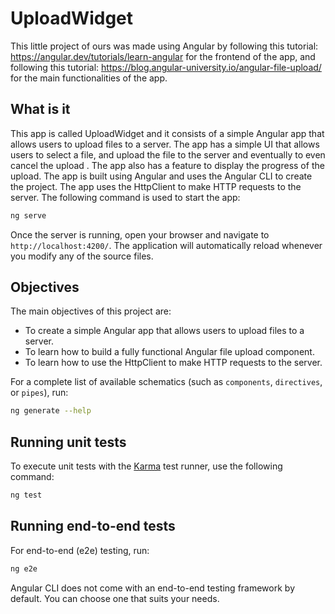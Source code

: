 # UploadWidget

This little project of ours was made using Angular by following this tutorial: https://angular.dev/tutorials/learn-angular for the frontend of the app, and following this tutorial: https://blog.angular-university.io/angular-file-upload/ for the main functionalities of the app.

## What is it

This app is called UploadWidget and it consists of a simple Angular app that allows users to upload files to a server. The app has a simple UI that allows users to select a file, and upload the file to the server and eventually to even cancel the upload . The app also has a feature to display the progress of the upload. The app is built using Angular and uses the Angular CLI to create the project. The app uses the HttpClient to make HTTP requests to the server. The following command is used to start the app:

```bash
ng serve
```

Once the server is running, open your browser and navigate to `http://localhost:4200/`. The application will automatically reload whenever you modify any of the source files.

## Objectives

The main objectives of this project are:
- To create a simple Angular app that allows users to upload files to a server.
- To learn how to build a fully functional Angular file upload component.
- To learn how to use the HttpClient to make HTTP requests to the server.




For a complete list of available schematics (such as `components`, `directives`, or `pipes`), run:

```bash
ng generate --help
```


## Running unit tests

To execute unit tests with the [Karma](https://karma-runner.github.io) test runner, use the following command:

```bash
ng test
```


## Running end-to-end tests

For end-to-end (e2e) testing, run:

```bash
ng e2e
```

Angular CLI does not come with an end-to-end testing framework by default. You can choose one that suits your needs.


